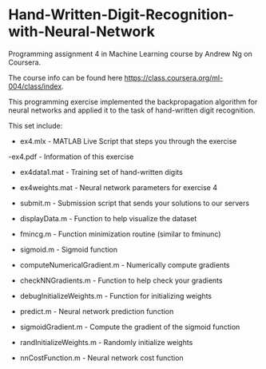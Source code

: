 # Hand-Written-Digit-Recognition-with-Neural-Network
Programming assignment 4 in Machine Learning course by Andrew Ng on Coursera.

The course info can be found here https://class.coursera.org/ml-004/class/index.

This programming exercise implemented the backpropagation algorithm for neural networks and applied it to the task of hand-written digit recognition.

This set include:

- ex4.mlx - MATLAB Live Script that steps you through the exercise

-ex4.pdf - Information of this exercise

- ex4data1.mat - Training set of hand-written digits

- ex4weights.mat - Neural network parameters for exercise 4

- submit.m - Submission script that sends your solutions to our servers

- displayData.m - Function to help visualize the dataset

- fmincg.m - Function minimization routine (similar to fminunc)

- sigmoid.m - Sigmoid function

- computeNumericalGradient.m - Numerically compute gradients

- checkNNGradients.m - Function to help check your gradients

- debugInitializeWeights.m - Function for initializing weights

- predict.m - Neural network prediction function

- sigmoidGradient.m - Compute the gradient of the sigmoid function

- randInitializeWeights.m - Randomly initialize weights

- nnCostFunction.m - Neural network cost function

